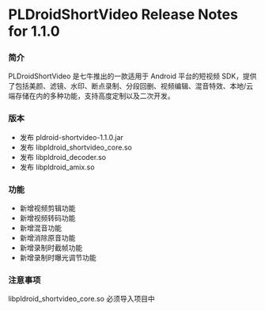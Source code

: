 # PLDroidShortVideo Release Notes for 1.1.0

### 简介
PLDroidShortVideo 是七牛推出的一款适用于 Android 平台的短视频 SDK，提供了包括美颜、滤镜、水印、断点录制、分段回删、视频编辑、混音特效、本地/云端存储在内的多种功能，支持高度定制以及二次开发。

### 版本
* 发布 pldroid-shortvideo-1.1.0.jar
* 发布 libpldroid\_shortvideo_core.so
* 发布 libpldroid_decoder.so
* 发布 libpldroid_amix.so

### 功能
* 新增视频剪辑功能
* 新增视频转码功能
* 新增混音功能
* 新增消除原音功能
* 新增录制时截帧功能
* 新增录制时曝光调节功能

### 注意事项
libpldroid\_shortvideo_core.so 必须导入项目中